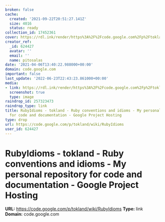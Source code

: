 ```yaml
---
broken: false
cache:
  created: '2021-09-22T20:51:27.141Z'
  size: 4016
  status: ready
collection_id: 17452361
cover: https://rdl.ink/render/https%3A%2F%2Fcode.google.com%2Fp%2Ftokland%2Fwiki%2FRubyIdioms
creator_ref:
  _id: 624427
  avatar: ''
  email: ''
  name: pitosalas
date: '2021-04-06T13:40:22.988000+00:00'
domain: code.google.com
important: false
last_update: '2022-06-23T22:43:23.861000+00:00'
media:
- link: https://rdl.ink/render/https%3A%2F%2Fcode.google.com%2Fp%2Ftokland%2Fwiki%2FRubyIdioms
  screenshot: true
  type: image
raindrop_id: 257323473
raindrop_type: link
title: RubyIdioms - tokland - Ruby conventions and idioms - My personal repository
  for code and documentation - Google Project Hosting
type: drop
url: https://code.google.com/p/tokland/wiki/RubyIdioms
user_id: 624427
---
```


# RubyIdioms - tokland - Ruby conventions and idioms - My personal repository for code and documentation - Google Project Hosting

**URL:** https://code.google.com/p/tokland/wiki/RubyIdioms
**Type:** link
**Domain:** code.google.com
